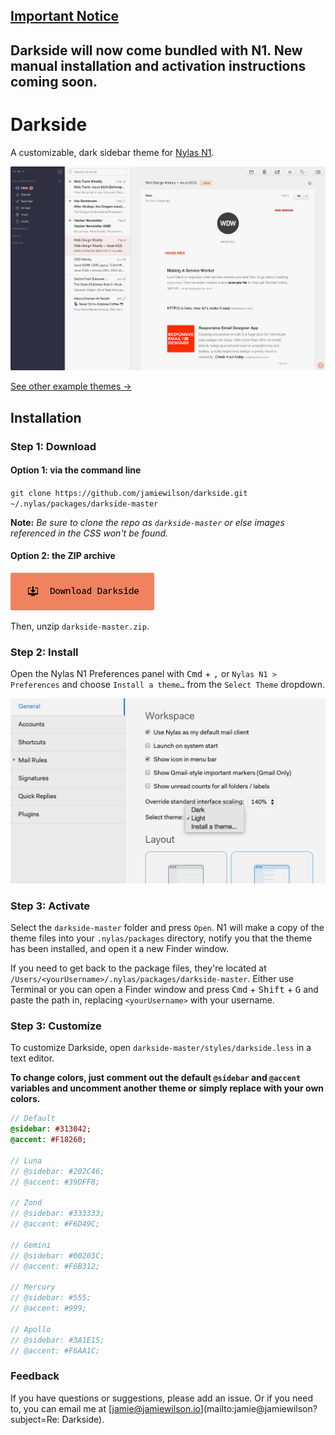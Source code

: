 ## [Important Notice](https://github.com/nylas/N1/releases/tag/0.4.14)
## Darkside will now come bundled with N1. New manual installation and activation instructions coming soon.

# Darkside
A customizable, dark sidebar theme for [Nylas N1](https://nylas.com/n1).

[![Default Theme](./images/default.png)](./images/default.png)

[See other example themes →](http://jamiewilson.io/darkside)

## Installation

### Step 1: Download

#### Option 1: via the command line  
`git clone https://github.com/jamiewilson/darkside.git ~/.nylas/packages/darkside-master`

**Note:** _Be sure to clone the repo as `darkside-master` or else images referenced in the CSS won't be found._

#### Option 2: the ZIP archive  
[![Download Darkside](./images/download.png)](https://github.com/jamiewilson/darkside/archive/master.zip)

Then, unzip `darkside-master.zip`.

### Step 2: Install
Open the Nylas N1 Preferences panel with <kbd>Cmd</kbd> + <kbd>,</kbd> or `Nylas N1 > Preferences` and choose `Install a theme…` from the `Select Theme` dropdown.

![Default Theme](./images/install.png)

### Step 3: Activate
Select the `darkside-master` folder and press `Open`. N1 will make a copy of the theme files into your `.nylas/packages` directory, notify you that the theme has been installed, and open it a new Finder window.

If you need to get back to the package files, they're located at `/Users/<yourUsername>/.nylas/packages/darkside-master`. Either use Terminal or you can open a Finder window and press <kbd>Cmd</kbd> + <kbd>Shift</kbd> + <kbd>G</kbd> and paste the path in, replacing `<yourUsername>` with your username.

### Step 3: Customize
To customize Darkside, open `darkside-master/styles/darkside.less` in a text editor.

**To change colors, just comment out the default `@sidebar` and `@accent` variables and uncomment another theme or simply replace with your own colors.**

```sass
// Default
@sidebar: #313042;
@accent: #F18260;

// Luna
// @sidebar: #202C46;
// @accent: #39DFF8;

// Zond
// @sidebar: #333333;
// @accent: #F6D49C;

// Gemini
// @sidebar: #00203C;
// @accent: #F6B312;

// Mercury
// @sidebar: #555;
// @accent: #999;

// Apollo
// @sidebar: #3A1E15;
// @accent: #F6AA1C;
```

### Feedback
If you have questions or suggestions, please add an issue. Or if you need to, you can email me at [jamie@jamiewilson.io](mailto:jamie@jamiewilson?subject=Re: Darkside).
